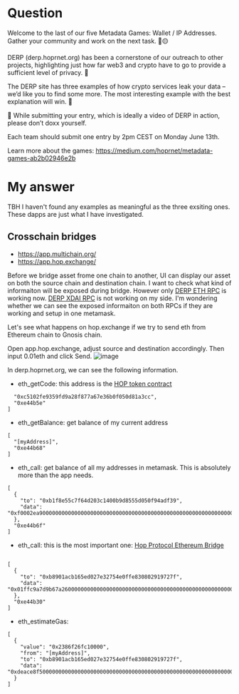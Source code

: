 # Question
Welcome to the last of our five Metadata Games: Wallet / IP Addresses. Gather your community and work on the next task. 👀🟡

DERP (derp.hoprnet.org) has been a cornerstone of our outreach to other projects, highlighting just how far web3 and crypto have to go to provide a sufficient level of privacy. 🔐

The DERP site has three examples of how crypto services leak your data – we’d like you to find some more. The most interesting example with the best explanation will win. 👀

🛑 While submitting your entry, which is ideally a video of DERP in action, please don’t doxx yourself. 

Each team should submit one entry by 2pm CEST on Monday June 13th.

Learn more about the games: https://medium.com/hoprnet/metadata-games-ab2b02946e2b

# My answer
TBH I haven't found any examples as meaningful as the three exsiting ones. These dapps are just what I have investigated.

## Crosschain bridges
- https://app.multichain.org/
- https://app.hop.exchange/

Before we bridge asset frome one chain to another, UI can display our asset on both the source chain and destination chain. I want to check what kind of informaiton will be exposed during bridge. However only [DERP ETH RPC](https://derp.hoprnet.org/rpc/eth/mainnet) is working now. [DERP XDAI RPC](https://derp.hoprnet.org/rpc/xdai/mainnet) is not working on my side. I'm wondering whether we can see the exposed informaiton on both RPCs if they are working and setup in one metamask.

Let's see what happens on hop.exchange if we try to send eth from Ethereum chain to Gnosis chain. 

Open app.hop.exchange, adjust source and destination accordingly. Then input 0.01eth and click Send.
![image](https://user-images.githubusercontent.com/55778604/173566197-60715176-75fe-4a58-a231-07e1dcd671f1.png)

In derp.hoprnet.org, we can see the following information.
- eth_getCode: this address is the [HOP token contract](https://etherscan.io/token/0xc5102fe9359fd9a28f877a67e36b0f050d81a3cc)
```[
  "0xc5102fe9359fd9a28f877a67e36b0f050d81a3cc",
  "0xe44b5e"
]
```
- eth_getBalance: get balance of my current address
```
[
  "[myAddress]",
  "0xe44b68"
]
```
- eth_call: get balance of all my addresses in metamask. This is absolutely more than the app needs.
```
[
  {
    "to": "0xb1f8e55c7f64d203c1400b9d8555d050f94adf39",
    "data": "0xf0002ea9000000000000000000000000000000000000000000000000000000000000004000000000000000000000000000000000000000000000000000000000000000e00000000000000000000000000000000000000000000000000000000000000004000000000000000000000000[addr0]0000000000000000000000000[addr1]000000000000000000000000[addr2]000000000000000000000000[addr3]00000000000000000000000000000000000000000000000000000000000000010000000000000000000000000000000000000000000000000000000000000000"
  },
  "0xe44b6f"
]
```
- eth_call: this is the most important one: [Hop Protocol Ethereum Bridge](https://etherscan.io/address/0xb8901acb165ed027e32754e0ffe830802919727f)
```
	
[
  {
    "to": "0xb8901acb165ed027e32754e0ffe830802919727f",
    "data": "0x01ffc9a7d9b67a2600000000000000000000000000000000000000000000000000000000"
  },
  "0xe44b30"
]
```
- eth_estimateGas: 
```
[
  {
    "value": "0x2386f26fc10000",
    "from": "[myAddress]",
    "to": "0xb8901acb165ed027e32754e0ffe830802919727f",
    "data": "0xdeace8f5000000000000000000000000000000000000000000000000000000000000006400000000000000000000000078b1ce566b8c553c53416b55e4678a2fac573c21000000000000000000000000000000000000000000000000002386f26fc1000000000000000000000000000000000000000000000000000000234f2219f7993b0000000000000000000000000000000000000000000000000000000062b1a94c00000000000000000000000000000000000000000000000000000000000000000000000000000000000000000000000000000000000000000000000000000000"
  }
]
```
